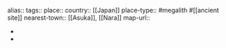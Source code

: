 alias::
tags::
place::
country:: [[Japan]] 
place-type:: #megalith #[[ancient site]] 
nearest-town:: [[Asuka]], [[Nara]] 
map-url::

-
-